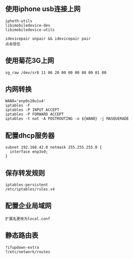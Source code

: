 ## 使用iphone usb连接上网 ##

```
ipheth-utils
libimobiledevice-dev
libimobiledevice-utils

idevicepair unpair && idevicepair pair
点击信任
```

## 使用菊花3G上网 ##

```
sg_raw /dev/sr0 11 06 20 00 00 00 00 00 01 00
```


## 内网转换 ##

```
WAN0='enp0s20u1u4'
iptables -F
iptables -P INPUT ACCEPT
iptables -P FORWARD ACCEPT
iptables -t nat -A POSTROUTING -o ${WAN0} -j MASQUERADE
```

## 配置dhcp服务器 ##
```
subnet 192.168.42.0 netmask 255.255.255.0 {
  interface enp3s0;
}
```


## 保存转发规则 ##

```
iptables-persistent
/etc/iptables/rules.v4
```

## 配置企业局域网 ##
```
扩展名更改为local.conf
```

## 静态路由表 ##

```
?ifupdown-extra
?/etc/network/routes
```





